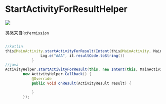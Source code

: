 
# StartActivityForResultHelper 

[![](https://jitpack.io/v/yizeliang/StartActivityForResultHelper.svg)](https://jitpack.io/#yizeliang/StartActivityForResultHelper)

灵感来自`RxPermission`


```java

//kotlin
this@MainActivity.startActivityForResult(Intent(this@MainActivity, MainActivity::class.java),1000) {
                Log.e("AAA", it.resultCode.toString())
            }
//java
ActivityHelper.startActivityForResult(this, new Intent(this, MainActivity.class), 100,
        new ActivityHelper.Callback() {
            @Override
            public void onResult(ActivityResult result) {

            }
        });

```






